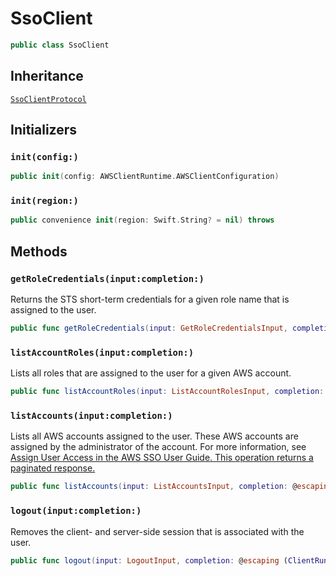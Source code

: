 # SsoClient

``` swift
public class SsoClient 
```

## Inheritance

[`SsoClientProtocol`](/aws-sdk-swift/reference/0.x/AWSSSO/SsoClientProtocol)

## Initializers

### `init(config:)`

``` swift
public init(config: AWSClientRuntime.AWSClientConfiguration) 
```

### `init(region:)`

``` swift
public convenience init(region: Swift.String? = nil) throws 
```

## Methods

### `getRoleCredentials(input:completion:)`

Returns the STS short-term credentials for a given role name that is assigned to the
user.

``` swift
public func getRoleCredentials(input: GetRoleCredentialsInput, completion: @escaping (ClientRuntime.SdkResult<GetRoleCredentialsOutputResponse, GetRoleCredentialsOutputError>) -> Void)
```

### `listAccountRoles(input:completion:)`

Lists all roles that are assigned to the user for a given AWS account.

``` swift
public func listAccountRoles(input: ListAccountRolesInput, completion: @escaping (ClientRuntime.SdkResult<ListAccountRolesOutputResponse, ListAccountRolesOutputError>) -> Void)
```

### `listAccounts(input:completion:)`

Lists all AWS accounts assigned to the user. These AWS accounts are assigned by the
administrator of the account. For more information, see <a href="https:​//docs.aws.amazon.com/singlesignon/latest/userguide/useraccess.html#assignusers">Assign User Access in the AWS SSO User Guide. This operation
returns a paginated response.

``` swift
public func listAccounts(input: ListAccountsInput, completion: @escaping (ClientRuntime.SdkResult<ListAccountsOutputResponse, ListAccountsOutputError>) -> Void)
```

### `logout(input:completion:)`

Removes the client- and server-side session that is associated with the user.

``` swift
public func logout(input: LogoutInput, completion: @escaping (ClientRuntime.SdkResult<LogoutOutputResponse, LogoutOutputError>) -> Void)
```
